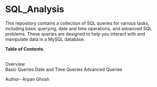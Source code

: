# SQL_Analysis
This repository contains a collection of SQL queries for various tasks, including basic querying, date and time operations, and advanced SQL problems. These queries are designed to help you interact with and manipulate data in a MySQL database.
<p> <b>Table of Contents</b>.</p>
<br>
Overview <br>
Basic Queries
Date and Time Queries
Advanced Queries

Author- Arpan Ghosh
